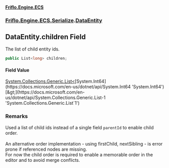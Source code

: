 #### [Friflo.Engine.ECS](index.md 'index')
### [Friflo.Engine.ECS.Serialize](Friflo.Engine.ECS.Serialize.md 'Friflo.Engine.ECS.Serialize').[DataEntity](DataEntity.md 'Friflo.Engine.ECS.Serialize.DataEntity')

## DataEntity.children Field

The list of child entity ids.

```csharp
public List<long> children;
```

#### Field Value
[System.Collections.Generic.List&lt;](https://docs.microsoft.com/en-us/dotnet/api/System.Collections.Generic.List-1 'System.Collections.Generic.List`1')[System.Int64](https://docs.microsoft.com/en-us/dotnet/api/System.Int64 'System.Int64')[&gt;](https://docs.microsoft.com/en-us/dotnet/api/System.Collections.Generic.List-1 'System.Collections.Generic.List`1')

### Remarks
Used a list of child ids instead of a single field `parentId` to enable child order.<br/><br/>
An alternative order implementation - using firstChild, nextSibling - is error prone if referenced nodes are missing.<br/>
For now the child order is required to enable a memorable order in the editor and to avoid merge conflicts.